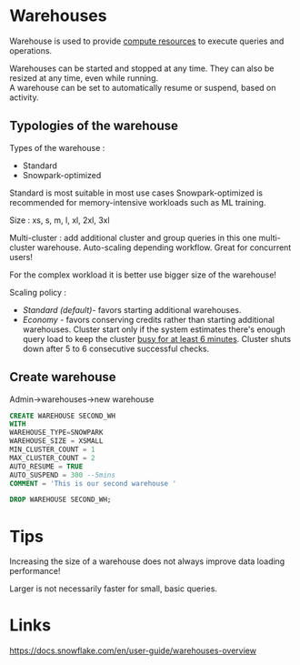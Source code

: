 # Warehouses
Warehouse is used to provide <ins>compute resources</ins> to execute queries and operations.

Warehouses can be started and stopped at any time. They can also be resized at any time, even while running.   
A warehouse can be set to automatically resume or suspend, based on activity.   

## Typologies of the warehouse

Types of the warehouse :  
* Standard 
* Snowpark-optimized 

Standard is most suitable in most use cases 
Snowpark-optimized  is recommended for memory-intensive workloads such as ML training. 

Size : xs, s, m, l, xl, 2xl, 3xl 

Multi-cluster : add additional cluster and group queries in this one multi-cluster warehouse. Auto-scaling depending workflow. Great for concurrent users! 

For the complex workload it is better use bigger size of the warehouse! 

Scaling policy :  
- *Standard (default)*- favors starting additional warehouses.  
- *Economy* - favors conserving credits rather than starting additional warehouses. 
Cluster start only if the system estimates there's enough query load to keep the cluster <ins>busy for at least 6 minutes</ins>. Cluster shuts down after 5 to 6 consecutive successful checks. 

## Create warehouse

Admin->warehouses->new warehouse 

```sql
CREATE WAREHOUSE SECOND_WH
WITH
WAREHOUSE_TYPE=SNOWPARK
WAREHOUSE_SIZE = XSMALL
MIN_CLUSTER_COUNT = 1 
MAX_CLUSTER_COUNT = 2
AUTO_RESUME = TRUE 
AUTO_SUSPEND = 300 --5mins
COMMENT = 'This is our second warehouse '
```

```sql
DROP WAREHOUSE SECOND_WH;
```

# Tips 
Increasing the size of a warehouse does not always improve data loading performance!  

Larger is not necessarily faster for small, basic queries.  

# Links 
https://docs.snowflake.com/en/user-guide/warehouses-overview
